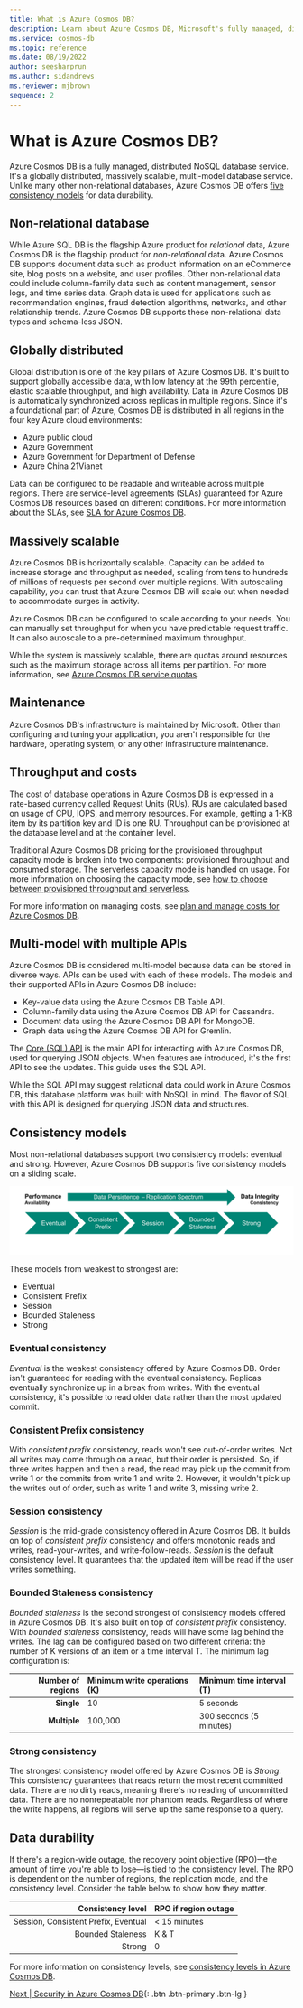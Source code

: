 ```yaml
---
title: What is Azure Cosmos DB?
description: Learn about Azure Cosmos DB, Microsoft's fully managed, distributed NoSQL database offering on Azure.
ms.service: cosmos-db
ms.topic: reference
ms.date: 08/19/2022
author: seesharprun
ms.author: sidandrews
ms.reviewer: mjbrown
sequence: 2
---
```


# What is Azure Cosmos DB?

Azure Cosmos DB is a fully managed, distributed NoSQL database service. It's a globally distributed, massively scalable, multi-model database service. Unlike many other non-relational databases, Azure Cosmos DB offers [five consistency models](#consistency-models) for data durability.

## Non-relational database

While Azure SQL DB is the flagship Azure product for *relational* data, Azure Cosmos DB is the flagship product for *non-relational* data. Azure Cosmos DB supports document data such as product information on an eCommerce site, blog posts on a website, and user profiles. Other non-relational data could include column-family data such as content management, sensor logs, and time series data. Graph data is used for applications such as recommendation engines, fraud detection algorithms, networks, and other relationship trends. Azure Cosmos DB supports these non-relational data types and schema-less JSON.

## Globally distributed

Global distribution is one of the key pillars of Azure Cosmos DB. It's built to support globally accessible data, with low latency at the 99th percentile, elastic scalable throughput, and high availability. Data in Azure Cosmos DB is automatically synchronized across replicas in multiple regions. Since it's a foundational part of Azure, Cosmos DB is distributed in all regions in the four key Azure cloud environments:

* Azure public cloud
* Azure Government
* Azure Government for Department of Defense
* Azure China 21Vianet

Data can be configured to be readable and writeable across multiple regions. There are service-level agreements (SLAs) guaranteed for Azure Cosmos DB resources based on different conditions. For more information about the SLAs, see [SLA for Azure Cosmos DB](https://azure.microsoft.com/support/legal/sla/cosmos-db/).

## Massively scalable

Azure Cosmos DB is horizontally scalable. Capacity can be added to increase storage and throughput as needed, scaling from tens to hundreds of millions of requests per second over multiple regions. With autoscaling capability, you can trust that Azure Cosmos DB will scale out when needed to accommodate surges in activity.

Azure Cosmos DB can be configured to scale according to your needs. You can manually set throughput for when you have predictable request traffic. It can also autoscale to a pre-determined maximum throughput.

While the system is massively scalable, there are quotas around resources such as the maximum storage across all items per partition. For more information, see [Azure Cosmos DB service quotas](https://docs.microsoft.com/azure/cosmos-db/concepts-limits).

## Maintenance

Azure Cosmos DB's infrastructure is maintained by Microsoft. Other than configuring and tuning your application, you aren't responsible for the hardware, operating system, or any other infrastructure maintenance.

## Throughput and costs

The cost of database operations in Azure Cosmos DB is expressed in a rate-based currency called Request Units (RUs). RUs are calculated based on usage of CPU, IOPS, and memory resources. For example, getting a 1-KB item by its partition key and ID is one RU. Throughput can be provisioned at the database level and at the container level.

Traditional Azure Cosmos DB pricing for the provisioned throughput capacity mode is broken into two components: provisioned throughput and consumed storage. The serverless capacity mode is handled on usage. For more information on choosing the capacity mode, see [how to choose between provisioned throughput and serverless](https://docs.microsoft.com/azure/cosmos-db/throughput-serverless).

For more information on managing costs, see [plan and manage costs for Azure Cosmos DB](https://docs.microsoft.com/azure/cosmos-db/plan-manage-costs).

## Multi-model with multiple APIs

Azure Cosmos DB is considered multi-model because data can be stored in diverse ways. APIs can be used with each of these models. The models and their supported APIs in Azure Cosmos DB include:

* Key-value data using the Azure Cosmos DB Table API.
* Column-family data using the Azure Cosmos DB API for Cassandra.
* Document data using the Azure Cosmos DB API for MongoDB.
* Graph data using the Azure Cosmos DB API for Gremlin.

The [Core (SQL) API](https://docs.microsoft.com/azure/cosmos-db/scripts/cli/sql/create) is the main API for interacting with Azure Cosmos DB, used for querying JSON objects. When features are introduced, it's the first API to see the updates. This guide uses the SQL API.

While the SQL API may suggest relational data could work in Azure Cosmos DB, this database platform was built with NoSQL in mind. The flavor of SQL with this API is designed for querying JSON data and structures.

## Consistency models

Most non-relational databases support two consistency models: eventual and strong. However, Azure Cosmos DB supports five consistency models on a sliding scale.

![Diagram of consistency models in order: Eventual, Consistent Prefix, Session, Bounded Staleness, and Strong.](media/intro-cosmos/consistency_scale.svg)

These models from weakest to strongest are:

* Eventual
* Consistent Prefix
* Session
* Bounded Staleness
* Strong

### Eventual consistency

*Eventual* is the weakest consistency offered by Azure Cosmos DB. Order isn't guaranteed for reading with the eventual consistency. Replicas eventually synchronize up in a break from writes. With the eventual consistency, it's possible to read older data rather than the most updated commit.

### Consistent Prefix consistency

With *consistent prefix* consistency, reads won't see out-of-order writes. Not all writes may come through on a read, but their order is persisted. So, if three writes happen and then a read, the read may pick up the commit from write 1 or the commits from write 1 and write 2. However, it wouldn't pick up the writes out of order, such as write 1 and write 3, missing write 2.

### Session consistency

*Session* is the mid-grade consistency offered in Azure Cosmos DB. It builds on top of *consistent prefix* consistency and offers monotonic reads and writes, read-your-writes, and write-follow-reads. *Session* is the default consistency level. It guarantees that the updated item will be read if the user writes something.

### Bounded Staleness consistency

*Bounded staleness* is the second strongest of consistency models offered in Azure Cosmos DB. It's also built on top of *consistent prefix* consistency. With *bounded staleness* consistency, reads will have some lag behind the writes. The lag can be configured based on two different criteria: the number of K versions of an item or a time interval T. The minimum lag configuration is:

| Number of regions | Minimum write operations (K) | Minimum time interval (T) |
| ---: | :--- | :--- |
| **Single** | 10 | 5 seconds |
| **Multiple** | 100,000 | 300 seconds (5 minutes) |

### Strong consistency

The strongest consistency model offered by Azure Cosmos DB is *Strong*. This consistency guarantees that reads return the most recent committed data. There are no dirty reads, meaning there's no reading of uncommitted data. There are no nonrepeatable nor phantom reads. Regardless of where the write happens, all regions will serve up the same response to a query.

## Data durability

If there's a region-wide outage, the recovery point objective (RPO)&mdash;the amount of time you're able to lose&mdash;is tied to the consistency level. The RPO is dependent on the number of regions, the replication mode, and the consistency level. Consider the table below to show how they matter.

| Consistency level | RPO if region outage |
| ---: | :--- |
| Session, Consistent Prefix, Eventual | < 15 minutes |
| Bounded Staleness | K & T |
| Strong | 0 |

For more information on consistency levels, see [consistency levels in Azure Cosmos DB](https://docs.microsoft.com/azure/cosmos-db/consistency-levels).

[Next &#124; Security in Azure Cosmos DB](security.md){: .btn .btn-primary .btn-lg }
